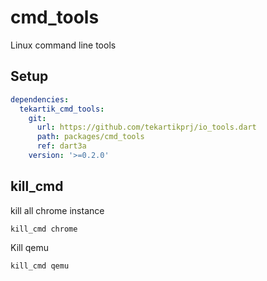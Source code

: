 # cmd_tools

Linux command line tools

## Setup

```yaml
dependencies:
  tekartik_cmd_tools:
    git:
      url: https://github.com/tekartikprj/io_tools.dart
      path: packages/cmd_tools
      ref: dart3a
    version: '>=0.2.0'
```
## kill_cmd

kill all chrome instance

    kill_cmd chrome
    
Kill qemu

    kill_cmd qemu
    

